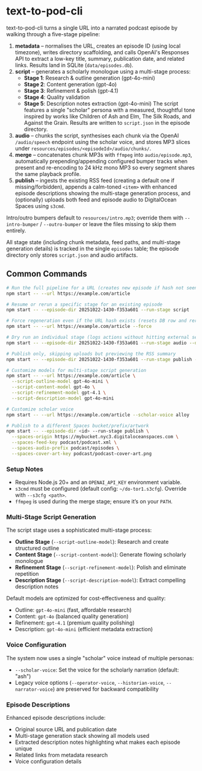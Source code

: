 # text-to-pod-cli

text-to-pod-cli turns a single URL into a narrated podcast episode by walking through a five-stage pipeline:

1. **metadata** – normalises the URL, creates an episode ID (using local timezone), writes directory scaffolding, and calls OpenAI's Responses API to extract a low-key title, summary, publication date, and related links. Results land in SQLite (`data/episodes.db`).
2. **script** – generates a scholarly monologue using a multi-stage process:
   - **Stage 1**: Research & outline generation (gpt-4o-mini)
   - **Stage 2**: Content generation (gpt-4o) 
   - **Stage 3**: Refinement & polish (gpt-4.1)
   - **Stage 4**: Quality validation
   - **Stage 5**: Description notes extraction (gpt-4o-mini)
   The script features a single "scholar" persona with a measured, thoughtful tone inspired by works like Children of Ash and Elm, The Silk Roads, and Against the Grain. Results are written to `script.json` in the episode directory.
3. **audio** – chunks the script, synthesises each chunk via the OpenAI `/audio/speech` endpoint using the scholar voice, and stores MP3 slices under `resources/episodes/<episodeId>/audio/chunks/`.
4. **merge** – concatenates chunk MP3s with `ffmpeg` into `audio/episode.mp3`, automatically prepending/appending configured bumper tracks when present and re-encoding to 24 kHz mono MP3 so every segment shares the same playback profile.
5. **publish** – ingests the existing RSS feed (creating a default one if missing/forbidden), appends a calm-toned `<item>` with enhanced episode descriptions showing the multi-stage generation process, and (optionally) uploads both feed and episode audio to DigitalOcean Spaces using `s3cmd`.

Intro/outro bumpers default to `resources/intro.mp3`; override them with `--intro-bumper` / `--outro-bumper` or leave the files missing to skip them entirely.

All stage state (including chunk metadata, feed paths, and multi-stage generation details) is tracked in the single `episodes` table; the episode directory only stores `script.json` and audio artifacts.

## Common Commands

```bash
# Run the full pipeline for a URL (creates new episode if hash not seen before)
npm start -- --url https://example.com/article

# Resume or rerun a specific stage for an existing episode
npm start -- --episode-dir 20251022-1430-f353a601 --run-stage script

# Force regeneration even if the URL hash exists (resets DB row and reruns from metadata)
npm start -- --url https://example.com/article --force

# Dry run an individual stage (logs actions without hitting external services)
npm start -- --episode-dir 20251022-1430-f353a601 --run-stage audio --dry-run

# Publish only, skipping uploads but previewing the RSS summary
npm start -- --episode-dir 20251022-1430-f353a601 --run-stage publish --no-publish

# Customize models for multi-stage script generation
npm start -- --url https://example.com/article \
  --script-outline-model gpt-4o-mini \
  --script-content-model gpt-4o \
  --script-refinement-model gpt-4.1 \
  --script-description-model gpt-4o-mini

# Customize scholar voice
npm start -- --url https://example.com/article --scholar-voice alloy

# Publish to a different Spaces bucket/prefix/artwork
npm start -- --episode-dir <id> --run-stage publish \
  --spaces-origin https://mybucket.nyc3.digitaloceanspaces.com \
  --spaces-feed-key podcast/podcast.xml \
  --spaces-audio-prefix podcast/episodes \
  --spaces-cover-art-key podcast/podcast-cover-art.png
```

### Setup Notes

- Requires Node.js 20+ and an `OPENAI_API_KEY` environment variable.
- `s3cmd` must be configured (default config: `~/do-tor1.s3cfg`). Override with `--s3cfg <path>`.
- `ffmpeg` is used during the merge stage; ensure it’s on your `PATH`.

### Multi-Stage Script Generation

The script stage uses a sophisticated multi-stage process:

- **Outline Stage** (`--script-outline-model`): Research and create structured outline
- **Content Stage** (`--script-content-model`): Generate flowing scholarly monologue  
- **Refinement Stage** (`--script-refinement-model`): Polish and eliminate repetition
- **Description Stage** (`--script-description-model`): Extract compelling description notes

Default models are optimized for cost-effectiveness and quality:
- Outline: `gpt-4o-mini` (fast, affordable research)
- Content: `gpt-4o` (balanced quality generation)
- Refinement: `gpt-4.1` (premium quality polishing)
- Description: `gpt-4o-mini` (efficient metadata extraction)

### Voice Configuration

The system now uses a single "scholar" voice instead of multiple personas:
- `--scholar-voice`: Set the voice for the scholarly narration (default: "ash")
- Legacy voice options (`--operator-voice`, `--historian-voice`, `--narrator-voice`) are preserved for backward compatibility

### Episode Descriptions

Enhanced episode descriptions include:
- Original source URL and publication date
- Multi-stage generation stack showing all models used
- Extracted description notes highlighting what makes each episode unique
- Related links from metadata research
- Voice configuration details
